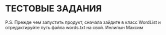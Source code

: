 # ТЕСТОВЫЕ ЗАДАНИЯ
P.S. Прежде чем запустить продукт, сначала зайдите в класс WordList и отредактируйте путь файла words.txt на свой.
Инлипын Максим
